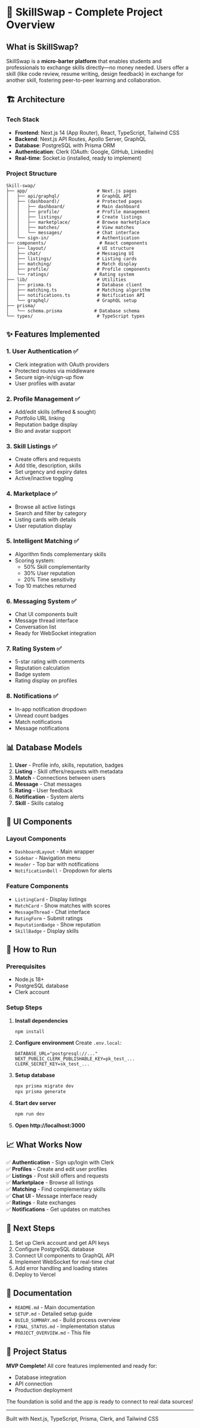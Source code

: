 # 🎯 SkillSwap - Complete Project Overview

## What is SkillSwap?

SkillSwap is a **micro-barter platform** that enables students and professionals to exchange skills directly—no money needed. Users offer a skill (like code review, resume writing, design feedback) in exchange for another skill, fostering peer-to-peer learning and collaboration.

## 🏗️ Architecture

### Tech Stack
- **Frontend**: Next.js 14 (App Router), React, TypeScript, Tailwind CSS
- **Backend**: Next.js API Routes, Apollo Server, GraphQL
- **Database**: PostgreSQL with Prisma ORM
- **Authentication**: Clerk (OAuth: Google, GitHub, LinkedIn)
- **Real-time**: Socket.io (installed, ready to implement)

### Project Structure

```
Skill-swap/
├── app/                          # Next.js pages
│   ├── api/graphql/              # GraphQL API
│   ├── (dashboard)/              # Protected pages
│   │   ├── dashboard/            # Main dashboard
│   │   ├── profile/              # Profile management
│   │   ├── listings/             # Create listings
│   │   ├── marketplace/          # Browse marketplace
│   │   ├── matches/              # View matches
│   │   └── messages/             # Chat interface
│   └── sign-in/                  # Authentication
├── components/                    # React components
│   ├── layout/                   # UI structure
│   ├── chat/                     # Messaging UI
│   ├── listings/                 # Listing cards
│   ├── matching/                 # Match display
│   ├── profile/                  # Profile components
│   └── ratings/                 # Rating system
├── lib/                          # Utilities
│   ├── prisma.ts                 # Database client
│   ├── matching.ts               # Matching algorithm
│   ├── notifications.ts          # Notification API
│   └── graphql/                  # GraphQL setup
├── prisma/
│   └── schema.prisma            # Database schema
└── types/                        # TypeScript types
```

## ✨ Features Implemented

### 1. User Authentication ✅
- Clerk integration with OAuth providers
- Protected routes via middleware
- Secure sign-in/sign-up flow
- User profiles with avatar

### 2. Profile Management ✅
- Add/edit skills (offered & sought)
- Portfolio URL linking
- Reputation badge display
- Bio and avatar support

### 3. Skill Listings ✅
- Create offers and requests
- Add title, description, skills
- Set urgency and expiry dates
- Active/inactive toggling

### 4. Marketplace ✅
- Browse all active listings
- Search and filter by category
- Listing cards with details
- User reputation display

### 5. Intelligent Matching ✅
- Algorithm finds complementary skills
- Scoring system:
  - 50% Skill complementarity
  - 30% User reputation
  - 20% Time sensitivity
- Top 10 matches returned

### 6. Messaging System ✅
- Chat UI components built
- Message thread interface
- Conversation list
- Ready for WebSocket integration

### 7. Rating System ✅
- 5-star rating with comments
- Reputation calculation
- Badge system
- Rating display on profiles

### 8. Notifications ✅
- In-app notification dropdown
- Unread count badges
- Match notifications
- Message notifications

## 📊 Database Models

1. **User** - Profile info, skills, reputation, badges
2. **Listing** - Skill offers/requests with metadata
3. **Match** - Connections between users
4. **Message** - Chat messages
5. **Rating** - User feedback
6. **Notification** - System alerts
7. **Skill** - Skills catalog

## 🎨 UI Components

### Layout Components
- `DashboardLayout` - Main wrapper
- `Sidebar` - Navigation menu
- `Header` - Top bar with notifications
- `NotificationBell` - Dropdown for alerts

### Feature Components
- `ListingCard` - Display listings
- `MatchCard` - Show matches with scores
- `MessageThread` - Chat interface
- `RatingForm` - Submit ratings
- `ReputationBadge` - Show reputation
- `SkillBadge` - Display skills

## 🔧 How to Run

### Prerequisites
- Node.js 18+
- PostgreSQL database
- Clerk account

### Setup Steps

1. **Install dependencies**
   ```bash
   npm install
   ```

2. **Configure environment**
   Create `.env.local`:
   ```env
   DATABASE_URL="postgresql://..."
   NEXT_PUBLIC_CLERK_PUBLISHABLE_KEY=pk_test_...
   CLERK_SECRET_KEY=sk_test_...
   ```

3. **Setup database**
   ```bash
   npx prisma migrate dev
   npx prisma generate
   ```

4. **Start dev server**
   ```bash
   npm run dev
   ```

5. **Open http://localhost:3000**

## 📈 What Works Now

✅ **Authentication** - Sign up/login with Clerk  
✅ **Profiles** - Create and edit user profiles  
✅ **Listings** - Post skill offers and requests  
✅ **Marketplace** - Browse all listings  
✅ **Matching** - Find complementary skills  
✅ **Chat UI** - Message interface ready  
✅ **Ratings** - Rate exchanges  
✅ **Notifications** - Get updates on matches  

## 🚀 Next Steps

1. Set up Clerk account and get API keys
2. Configure PostgreSQL database
3. Connect UI components to GraphQL API
4. Implement WebSocket for real-time chat
5. Add error handling and loading states
6. Deploy to Vercel

## 📝 Documentation

- `README.md` - Main documentation
- `SETUP.md` - Detailed setup guide
- `BUILD_SUMMARY.md` - Build process overview
- `FINAL_STATUS.md` - Implementation status
- `PROJECT_OVERVIEW.md` - This file

## 🎉 Project Status

**MVP Complete!** All core features implemented and ready for:
- Database integration
- API connection
- Production deployment

The foundation is solid and the app is ready to connect to real data sources!

---

Built with Next.js, TypeScript, Prisma, Clerk, and Tailwind CSS
